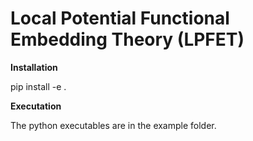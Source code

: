 # Local Potential Functional Embedding Theory (LPFET)

**Installation**

pip install -e .

**Executation**

The python executables are in the example folder.
